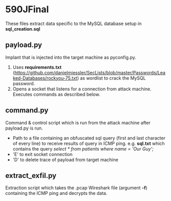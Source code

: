 # 590JFinal
These files extract data specific to the MySQL database setup in **sql_creation.sql**

## payload.py
Implant that is injected into the target machine as pyconfig.py.

1. Uses **requirements.txt** (https://github.com/danielmiessler/SecLists/blob/master/Passwords/Leaked-Databases/rockyou-75.txt) as wordlist to crack the MySQL password.
2. Opens a socket that listens for a connection from attack machine. Executes commands as described below.

## command.py
Command & control script which is run from the attack machine after payload.py is run. 

- Path to a file containing an obfuscated sql query (first and last character of every line) to receive results of query in ICMP ping. e.g. **sql.txt** which contains the query *select * from patients where name = 'Our Guy';*
- 'E' to exit socket connection
- 'D' to delete trace of payload from target machine

## extract_exfil.py
Extraction script which takes the .pcap Wireshark file (argument **-f**) containing the ICMP ping and decrypts the data.
